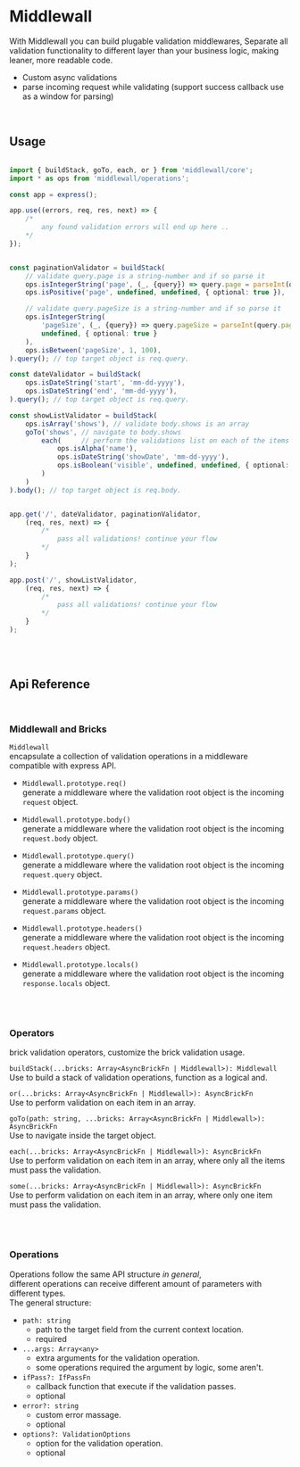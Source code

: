 
# Middlewall


With Middlewall you can build plugable validation middlewares, 
Separate all validation functionality to different layer than your business logic, 
making leaner, more readable code.

* Custom async validations
* parse incoming request while validating (support success callback use as a window for parsing)  
<br>

## Usage


```ts

import { buildStack, goTo, each, or } from 'middlewall/core';
import * as ops from 'middlewall/operations';

const app = express();

app.use((errors, req, res, next) => {
    /*
        any found validation errors will end up here ..
    */
});


const paginationValidator = buildStack(
    // validate query.page is a string-number and if so parse it
    ops.isIntegerString('page', (_, {query}) => query.page = parseInt(query.page), undefined, { optional: true }),  
    ops.isPositive('page', undefined, undefined, { optional: true }),

    // validate query.pageSize is a string-number and if so parse it
    ops.isIntegerString(
        'pageSize', (_, {query}) => query.pageSize = parseInt(query.pageSize), 
        undefined, { optional: true }
    ),
    ops.isBetween('pageSize', 1, 100),
).query(); // top target object is req.query.

const dateValidator = buildStack(
    ops.isDateString('start', 'mm-dd-yyyy'),
    ops.isDateString('end', 'mm-dd-yyyy'),
).query(); // top target object is req.query. 

const showListValidator = buildStack(
    ops.isArray('shows'), // validate body.shows is an array
    goTo('shows', // navigate to body.shows 
        each(     // perform the validations list on each of the items in the 'shows' array
            ops.isAlpha('name'),
            ops.isDateString('showDate', 'mm-dd-yyyy'),
            ops.isBoolean('visible', undefined, undefined, { optional: true })
        )
    )
).body(); // top target object is req.body.


app.get('/', dateValidator, paginationValidator,
    (req, res, next) => {
        /*
            pass all validations! continue your flow
        */
    }
);

app.post('/', showListValidator,
    (req, res, next) => {
        /*
            pass all validations! continue your flow
        */
    }
);


```

<br><br>


## Api Reference

<br>

### Middlewall and Bricks

`Middlewall` <br>
    encapsulate a collection of validation operations in a middleware compatible with express API.

* `Middlewall.prototype.req()` <br>
    generate a middleware where the validation root object is the incoming `request` object.

* `Middlewall.prototype.body()`  <br>
    generate a middleware where the validation root object is the incoming `request.body` object.

* `Middlewall.prototype.query()` <br>
    generate a middleware where the validation root object is the incoming `request.query` object.

* `Middlewall.prototype.params()` <br>
    generate a middleware where the validation root object is the incoming `request.params` object.

* `Middlewall.prototype.headers()` <br>
    generate a middleware where the validation root object is the incoming `request.headers` object.

* `Middlewall.prototype.locals()` <br>
    generate a middleware where the validation root object is the incoming `response.locals` object.

<br><br>

### Operators

brick validation operators, customize the brick validation usage.

`buildStack(...bricks: Array<AsyncBrickFn | Middlewall>): Middlewall` <br>
Use to build a stack of validation operations, function as a logical and.

`or(...bricks: Array<AsyncBrickFn | Middlewall>): AsyncBrickFn` <br>
Use to perform validation on each item in an array.

`goTo(path: string, ...bricks: Array<AsyncBrickFn | Middlewall>): AsyncBrickFn` <br>
Use to navigate inside the target object. 

`each(...bricks: Array<AsyncBrickFn | Middlewall>): AsyncBrickFn` <br>
Use to perform validation on each item in an array, where only all the items must pass the validation.

`some(...bricks: Array<AsyncBrickFn | Middlewall>): AsyncBrickFn` <br>
Use to perform validation on each item in an array, where only one item must pass the validation.





<br><br>

### Operations

Operations follow the same API structure *in general*, <br>
different operations can receive different amount of parameters with different types.  <br>
The general structure: 
* `path: string` 
    - path to the target field from the current context location.
    - required
* `...args: Array<any>`
    - extra arguments for the validation operation.
    - some operations required the argument by logic, some aren't.
* `ifPass?: IfPassFn`
    - callback function that execute if the validation passes.
    - optional 
* `error?: string`
    - custom error massage.
    - optional 
* `options?: ValidationOptions`
    - option for the validation operation.
    - optional 
